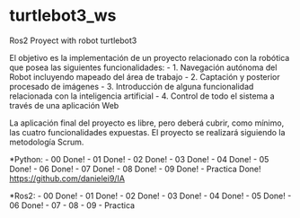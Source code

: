# turtlebot3_ws
 Ros2 Proyect with robot turtlebot3
 
 El objetivo es la implementación de un proyecto relacionado con la robótica que posea las siguientes funcionalidades:
	- 1. Navegación autónoma del Robot incluyendo mapeado del área de trabajo
	- 2. Captación y posterior procesado de imágenes
	- 3. Introducción de alguna funcionalidad relacionada con la inteligencia artificial
	- 4. Control de todo el sistema a través de una aplicación Web
	
La aplicación final del proyecto es libre, pero deberá cubrir, como mínimo, las cuatro funcionalidades expuestas.
El proyecto se realizará siguiendo la metodología Scrum. 

 *Python: 
 	-  00 Done!
 	-  01 Done!
 	-  02 Done!
  	-  03 Done!
 	-  04 Done!
 	-  05 Done!
 	-  06 Done!
 	-  07 Done!
 	-  08 Done!
 	-  09 Done!
 	-  Practica  Done! https://github.com/danielei9/IA
 	
 *Ros2:
 	-  00 Done!
 	-  01 Done!
 	-  02 Done!
  	-  03 Done!
 	-  04 Done!
 	-  05 Done!
 	-  06 Done!
 	-  07 
 	-  08 
 	-  09 
 	-  Practica
 	
 
 
